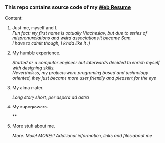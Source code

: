 ### This repo contains source code of my [Web Resume](https://samukolov.github.io/ "Sam's web resume")

Content:
1. Just me, myself and I.  
   *Fun fact: my first name is actually Viacheslav, but due to series of mispronunciations and weird associations it became Sam.*  
   *I have to admit though, I kinda like it :)*

2. My humble experience.

   *Started as a computer engineer but laterwards decided to enrich myself with designing skills.*  
   *Nevertheless, my projects were programing based and technology oriented, they just became more user friendly and pleasent for the eye*
3. My alma mater.

   *Long story short, per aspera ad astra*
4. My superpowers.

   **
5. More stuff about me.

   *More. More! MORE!!! Additional information, links and files about me*
